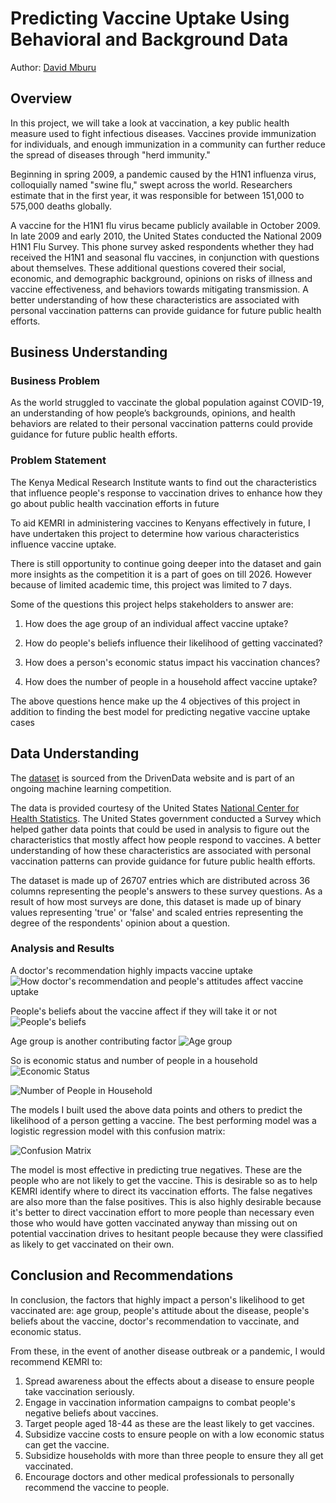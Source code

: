 # Predicting Vaccine Uptake Using Behavioral and Background Data

Author: [David Mburu](www.linkedin.com/in/david-g-mburu-b1268a1b7)


## Overview

In this project, we will take a look at vaccination, a key public health measure used to fight infectious diseases. Vaccines provide immunization for individuals, and enough immunization in a community can further reduce the spread of diseases through "herd immunity." 

Beginning in spring 2009, a pandemic caused by the H1N1 influenza virus, colloquially named "swine flu," swept across the world. Researchers estimate that in the first year, it was responsible for between 151,000 to 575,000 deaths globally.

A vaccine for the H1N1 flu virus became publicly available in October 2009. In late 2009 and early 2010, the United States conducted the National 2009 H1N1 Flu Survey. This phone survey asked respondents whether they had received the H1N1 and seasonal flu vaccines, in conjunction with questions about themselves. These additional questions covered their social, economic, and demographic background, opinions on risks of illness and vaccine effectiveness, and behaviors towards mitigating transmission. A better understanding of how these characteristics are associated with personal vaccination patterns can provide guidance for future public health efforts.


## Business Understanding 

### Business Problem
As the world struggled to vaccinate the global population against COVID-19, an understanding of how people’s backgrounds, opinions, and health behaviors are related to their personal vaccination patterns could provide guidance for future public health efforts.


### Problem Statement
The Kenya Medical Research Institute wants to find out the characteristics that influence people's response to vaccination drives to enhance how they go about public health vaccination efforts in future


To aid KEMRI in administering vaccines to Kenyans effectively in future, I have undertaken this project to determine how various characteristics influence vaccine uptake. 

There is still opportunity to continue going deeper into the dataset and gain more insights as the competition it is a part of goes on till 2026. However because of limited academic time, this project was limited to 7 days.

Some of the questions this project helps stakeholders to answer are:

1. How does the age group of an individual affect vaccine uptake?

2. How do people's beliefs influence their likelihood of getting vaccinated?

3. How does a person's economic status impact his vaccination chances?

4. How does the number of people in a household affect vaccine uptake?

The above questions hence make up the 4 objectives of this project in addition to finding the best model for predicting negative vaccine uptake cases


## Data Understanding

The [dataset](https://www.drivendata.org/competitions/66/flu-shot-learning/page/210/) is sourced from the DrivenData website and is part of an ongoing machine learning competition.

The data is provided courtesy of the United States [National Center for Health Statistics](https://www.cdc.gov/nchs/index.html?CDC_AA_refVal=https%3A%2F%2Fwww.cdc.gov%2Fnchs%2Findex.htm). The United States government conducted a Survey which helped gather data points that could be used in analysis to figure out the characteristics that mostly affect how people respond to vaccines. A better understanding of how these characteristics are associated with personal vaccination patterns can provide guidance for future public health efforts.

The dataset is made up of 26707 entries which are distributed across 36 columns representing the people's answers to these survey questions. As a result of how most surveys are done, this dataset is made up of binary values representing 'true' or 'false' and scaled entries representing the degree of the respondents' opinion about a question.

### Analysis and Results

A doctor's recommendation highly impacts vaccine uptake
![How doctor's recommendation and people's attitudes affect vaccine uptake](Images/EDA/vaccine%20uptake%20against%20people's%20attitude.png)


People's beliefs about the vaccine affect if they will take it or not
![People's beliefs](Images/EDA/Vaccine%20uptake%20against%20people's%20beliefs.png)


Age group is another contributing factor
![Age group](Images/EDA/Vaccine%20uptake%20against%20age%20group.png)


So is economic status and number of people in a household
![Economic Status](Images/EDA/Vaccine%20uptake%20against%20economic%20status.png)

![Number of People in Household](Images/EDA/Vaccine%20uptake%20against%20number%20of%20people%20in%20household.png)


The models I built used the above data points and others to predict the likelihood of a person getting a vaccine. The best performing model was a logistic regression model with this confusion matrix:

![Confusion Matrix](Images/Modeling/Best%20Model.png)

The model is most effective in predicting true negatives. These are the people who are not likely to get the vaccine. This is desirable so as to help KEMRI identify where to direct its vaccination efforts. 
The false negatives are also more than the false positives. This is also highly desirable because it's better to direct vaccination effort to more people than necessary even those who would have gotten vaccinated anyway than missing out on potential vaccination drives to hesitant people because they were classified as likely to get vaccinated on their own.


## Conclusion and Recommendations

In conclusion, the factors that highly impact a person's likelihood to get vaccinated are: age group, people's attitude about the disease, people's beliefs about the vaccine, doctor's recommendation to vaccinate, and economic status.

From these, in the event of another disease outbreak or a pandemic, I would recommend KEMRI to:

1. Spread awareness about the effects about a disease to ensure people take vaccination seriously.
2. Engage in vaccination information campaigns to combat people's negative beliefs about vaccines.
3. Target people aged 18-44 as these are the least likely to get vaccines.
4. Subsidize vaccine costs to ensure people on with a low economic status can get the vaccine.
5. Subsidize households with more than three people to ensure they all get vaccinated.
6. Encourage doctors and other medical professionals to personally recommend the vaccine to people.